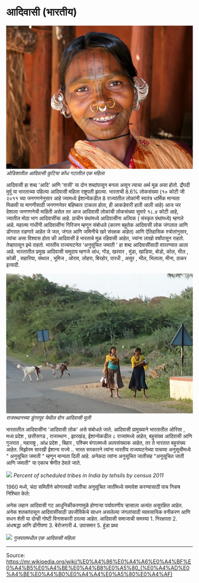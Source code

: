 # आदिवासी (भारतीय)

![](../../images/5dc03abaedd950d6.JPG)
*ओडिशातील आदिवासी कुटिया कोंध गटातील एक महिला*

आदिवासी हा शब्द 'आदि' आणि 'वासी' या दोन शब्दांपासून बनला असून त्याचा अर्थ मूळ असा होतो. द्रौपदी मुर्मू या भारताच्या पहिल्या आदिवासी महिला राष्ट्रपती झाल्या. भारताची 8.6% लोकसंख्या (१० कोटी जी २०११ च्या जनगणनेनुसार आहे ज्यामध्ये ईशान्येकडील 8 राज्यांतील लोकांनी स्वतंत्र धार्मिक मान्यता मिळावी या मागणीसाठी जनगणनेवर बहिष्कार टाकला होता, ही आकडेवारी हाती आली आहे) आज जर देशाला जनगणनेची माहिती असेल तर आज आदिवासी लोकांची लोकसंख्या सुमारे १८.४ कोटी आहे, ज्यातील मोठा भाग आदिवासींचा आहे. प्राचीन ग्रंथांमध्ये आदिवासींना अत्विक ( संस्कृत ग्रंथांमध्ये) म्हणले आहे. महात्मा गांधींनी आदिवासींना गिरिजन म्हणून संबोधले (कारण बहुतेक आदिवासी लोक जंगलात आणि डोंगरात राहणारे आहेत जे जल, जंगल आणि जमिनीचे खरे संरक्षक आहेत) आणि ऐतिहासिक स्त्रोतांनुसार, त्यांचा असा विश्वास होता की आदिवासी हे भारताचे मूळ रहिवासी आहेत, ज्यांना लाखो वर्षांपासून राहतो. तेव्हापासून इथे राहतो. भारतीय राज्यघटनेत 'अनुसूचित जमाती ' हा शब्द आदिवासींसाठी वापरण्यात आला आहे. भारतातील प्रमुख आदिवासी समुदाय म्हणजे आंध, गोंड, खरवार , मुंडा, खाडिया, बोडो, कोल, भील , कोळी , सहारिया, संथाल , भूमिज , ओराव, लोहरा, बिरहोर, पारधी , असुर , भील, भिलाला, मीना, ठाकर इत्यादी.

![](../../images/82f1cea1bf8ad337.jpg)
*राजस्थानच्या डुंगरपूर येथील दोन आदिवासी मुली*

भारतातील आदिवासींना 'आदिवासी लोक' असे संबोधले जाते. आदिवासी प्रामुख्याने भारतातील ओरिसा , मध्य प्रदेश , छत्तीसगड , राजस्थान , झारखंड, ईशान्येकडील ८ राज्यांमध्ये आहेत, बहुसंख्य आदिवासी आणि गुजरात , महाराष्ट्र , आंध्र प्रदेश , बिहार , पश्चिम बंगालमध्ये अल्पसंख्याक आहेत, तर ते भारतात बहुसंख्य आहेत. मिझोरम सारखी ईशान्य राज्ये .. भारत सरकारने त्यांना भारतीय राज्यघटनेच्या पाचव्या अनुसूचीमध्ये " अनुसूचित जमाती " म्हणून मान्यता दिली आहे. अनेकदा त्यांना अनुसूचित जातीसह "अनुसूचित जाती आणि जमाती" या एकाच श्रेणीत ठेवले जाते.

![](../../images/56afef2bbae35c5f.svg)
*Percent of scheduled tribes in India by tehsils by census 2011*

1960 मध्ये, चंदा समितीने कोणत्याही जातीचा अनुसूचित जातींमध्ये समावेश करण्यासाठी पाच निकष निश्चित केले:

अनेक लहान आदिवासी गट आधुनिकीकरणामुळे होणाऱ्या पर्यावरणीय ऱ्हासाला अत्यंत असुरक्षित आहेत. अनेक शतकांपासून आदिवासींसाठी उपजीविकेचे साधन असलेल्या जंगलांसाठी व्यावसायिक वनीकरण आणि सधन शेती या दोन्ही गोष्टी विनाशकारी ठरल्या आहेत. आदिवासी समाजाची समस्या 1. निरक्षरता 2. अंधश्रद्धा आणि ढोंगीपणा 3. बेरोजगारी 4. उपासमार 5. हुंडा प्रथा

![](../../images/987f2b20adc27ad7.jpg)
*गुजरातमधील एक आदिवासी महिला*

---
Source: https://mr.wikipedia.org/wiki/%E0%A4%86%E0%A4%A6%E0%A4%BF%E0%A4%B5%E0%A4%BE%E0%A4%B8%E0%A5%80_(%E0%A4%AD%E0%A4%BE%E0%A4%B0%E0%A4%A4%E0%A5%80%E0%A4%AF)
